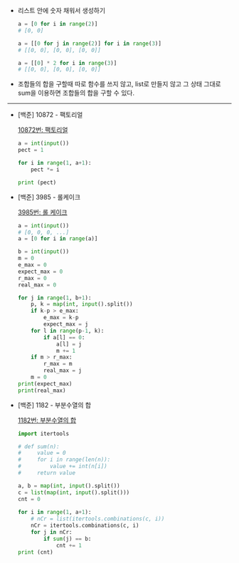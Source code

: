 - 리스트 안에 숫자 채워서 생성하기

    ```python
    a = [0 for i in range(2)]
    # [0, 0]

    a = [[0 for j in range(2)] for i in range(3)]
    # [[0, 0], [0, 0], [0, 0]]

    a = [[0] * 2 for i in range(3)]
    # [[0, 0], [0, 0], [0, 0]]
    ```

- 조합들의 합을 구할때 따로 함수를 쓰지 않고, list로 만들지 않고 그 상태 그대로 sum을 이용하면 조합들의 합을 구할 수 있다.

---

- [백준] 10872 - 팩토리얼

    [10872번: 팩토리얼](https://www.acmicpc.net/problem/10872)

    ```python
    a = int(input())
    pect = 1

    for i in range(1, a+1):
        pect *= i

    print (pect)
    ```

- [백준] 3985 - 롤케이크

    [3985번: 롤 케이크](https://www.acmicpc.net/problem/3985)

    ```python
    a = int(input())
    # [0, 0, 0, ...]
    a = [0 for i in range(a)]

    b = int(input())
    m = 0
    e_max = 0
    expect_max = 0
    r_max = 0 
    real_max = 0

    for j in range(1, b+1):
        p, k = map(int, input().split())
        if k-p > e_max:
            e_max = k-p
            expect_max = j
        for l in range(p-1, k):
            if a[l] == 0:
                a[l] = j
                m += 1
        if m > r_max:
            r_max = m
            real_max = j
        m = 0
    print(expect_max)
    print(real_max)
    ```

- [백준] 1182 - 부분수열의 합

    [1182번: 부분수열의 합](https://www.acmicpc.net/problem/1182)

    ```python
    import itertools

    # def sum(n):
    #     value = 0
    #     for i in range(len(n)):
    #         value += int(n[i])
    #     return value

    a, b = map(int, input().split())
    c = list(map(int, input().split()))
    cnt = 0
     
    for i in range(1, a+1):
        # nCr = list(itertools.combinations(c, i))
        nCr = itertools.combinations(c, i)
        for j in nCr:
            if sum(j) == b:
                cnt += 1
    print (cnt)
    ```